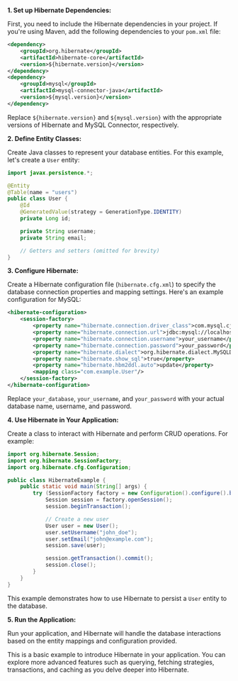 

**1. Set up Hibernate Dependencies:**

First, you need to include the Hibernate dependencies in your project. If you're using Maven, add the following dependencies to your `pom.xml` file:

```xml
<dependency>
    <groupId>org.hibernate</groupId>
    <artifactId>hibernate-core</artifactId>
    <version>${hibernate.version}</version>
</dependency>
<dependency>
    <groupId>mysql</groupId>
    <artifactId>mysql-connector-java</artifactId>
    <version>${mysql.version}</version>
</dependency>
```

Replace `${hibernate.version}` and `${mysql.version}` with the appropriate versions of Hibernate and MySQL Connector, respectively.

**2. Define Entity Classes:**

Create Java classes to represent your database entities. For this example, let's create a `User` entity:

```java
import javax.persistence.*;

@Entity
@Table(name = "users")
public class User {
    @Id
    @GeneratedValue(strategy = GenerationType.IDENTITY)
    private Long id;

    private String username;
    private String email;

    // Getters and setters (omitted for brevity)
}
```

**3. Configure Hibernate:**

Create a Hibernate configuration file (`hibernate.cfg.xml`) to specify the database connection properties and mapping settings. Here's an example configuration for MySQL:

```xml
<hibernate-configuration>
    <session-factory>
        <property name="hibernate.connection.driver_class">com.mysql.cj.jdbc.Driver</property>
        <property name="hibernate.connection.url">jdbc:mysql://localhost:3306/your_database</property>
        <property name="hibernate.connection.username">your_username</property>
        <property name="hibernate.connection.password">your_password</property>
        <property name="hibernate.dialect">org.hibernate.dialect.MySQLDialect</property>
        <property name="hibernate.show_sql">true</property>
        <property name="hibernate.hbm2ddl.auto">update</property>
        <mapping class="com.example.User"/>
    </session-factory>
</hibernate-configuration>
```

Replace `your_database`, `your_username`, and `your_password` with your actual database name, username, and password.

**4. Use Hibernate in Your Application:**

Create a class to interact with Hibernate and perform CRUD operations. For example:

```java
import org.hibernate.Session;
import org.hibernate.SessionFactory;
import org.hibernate.cfg.Configuration;

public class HibernateExample {
    public static void main(String[] args) {
        try (SessionFactory factory = new Configuration().configure().buildSessionFactory()) {
            Session session = factory.openSession();
            session.beginTransaction();

            // Create a new user
            User user = new User();
            user.setUsername("john_doe");
            user.setEmail("john@example.com");
            session.save(user);

            session.getTransaction().commit();
            session.close();
        }
    }
}
```

This example demonstrates how to use Hibernate to persist a `User` entity to the database.

**5. Run the Application:**

Run your application, and Hibernate will handle the database interactions based on the entity mappings and configuration provided.

This is a basic example to introduce Hibernate in your application. You can explore more advanced features such as querying, fetching strategies, transactions, and caching as you delve deeper into Hibernate.